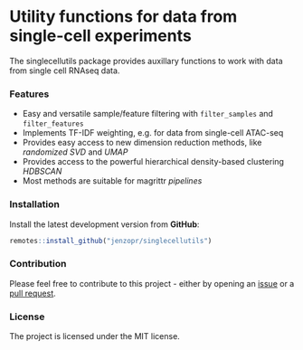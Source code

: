 # Utility functions for data from single-cell experiments

The singlecellutils package provides auxillary functions to work with data from single cell RNAseq data.

### Features

- Easy and versatile sample/feature filtering with `filter_samples` and `filter_features`
- Implements TF-IDF weighting, e.g. for data from single-cell ATAC-seq
- Provides easy access to new dimension reduction methods, like *randomized SVD* and *UMAP*
- Provides access to the powerful hierarchical density-based clustering *HDBSCAN*
- Most methods are suitable for magrittr *pipelines*

### Installation

Install the latest development version from **GitHub**:

```r
remotes::install_github("jenzopr/singlecellutils")
```

### Contribution

Please feel free to contribute to this project - either by opening an [issue](https://github.com/jenzopr/singlecellutils/issues) or a [pull request](https://github.com/jenzopr/singlecellutils/pulls). 

### License

The project is licensed under the MIT license.
